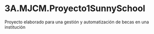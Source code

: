 # 3A.MJCM.Proyecto1SunnySchool
Proyecto elaborado para una gestión y automatización de becas en una institución 
